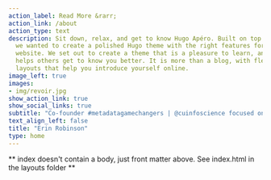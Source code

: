 ```yaml
---
action_label: Read More &rarr;
action_link: /about
action_type: text
description: Sit down, relax, and get to know Hugo Apéro. Built on top of Blogophonic,
  we wanted to create a polished Hugo theme with the right features for a true personal
  website. We set out to create a theme that is a pleasure to learn, and one that
  helps others get to know you better. It is more than a blog, with flexible custom
  layouts that help you introduce yourself online.
image_left: true
images:
- img/revoir.jpg
show_action_link: true
show_social_links: true
subtitle: "Co-founder #metadatagamechangers | @cuinfoscience focused on #openscience infrastructure"
text_align_left: false
title: "Erin Robinson"
type: home
---
```


** index doesn't contain a body, just front matter above.
See index.html in the layouts folder **
